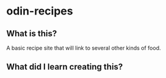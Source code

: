 # odin-recipes

## What is this?
A basic recipe site that will link to several other kinds of food.

## What did I learn creating this?

